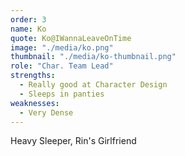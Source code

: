 ```yaml
---
order: 3
name: Ko
quote: Ko@IWannaLeaveOnTime
image: "./media/ko.png"
thumbnail: "./media/ko-thumbnail.png"
role: "Char. Team Lead"
strengths:
  - Really good at Character Design
  - Sleeps in panties
weaknesses:
  - Very Dense
---
```


Heavy Sleeper, Rin's Girlfriend
